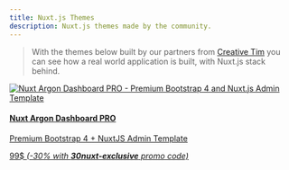 ```yaml
---
title: Nuxt.js Themes
description: Nuxt.js themes made by the community.
---
```


> With the themes below built by our partners from [Creative Tim](https://www.creative-tim.com/?partner=120213) you can see how a real world application is built, with Nuxt.js stack behind.

<div>
  <a href="https://www.creative-tim.com/product/vue-black-dashboard-pro?affiliate_id=116187" rel="nofollow" class="Promote">
    <img src="/themes/nuxt-argon-dashboard-pro.jpg" srcset="/themes/nuxt-argon-dashboard-pro-2x.jpg 2x"  alt="Nuxt Argon Dashboard PRO - Premium Bootstrap 4 and Nuxt.js Admin Template">
    <div class="Promote__Content">
      <h4 class="Promote__Content__Title">Nuxt Argon Dashboard PRO</h4>
      <p class="Promote__Content__Description">Premium Bootstrap 4 + NuxtJS Admin Template</p>
      <p class="Promote__Content__Price">99$ <i>(-30% with <strong>30nuxt-exclusive</strong> promo code)</i></p>
    </div>
  </a>
</div>
